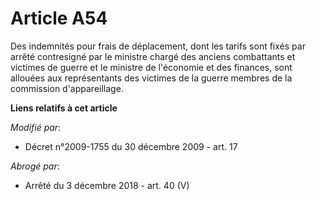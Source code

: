 # Article A54

Des indemnités pour frais de déplacement, dont les tarifs sont fixés par arrêté contresigné par le       ministre chargé des
anciens combattants et victimes de guerre et le ministre de l'économie et des finances, sont allouées aux représentants des
victimes de la guerre membres de la commission d'appareillage.

**Liens relatifs à cet article**

_Modifié par_:

  - Décret n°2009-1755 du 30 décembre 2009 - art. 17

_Abrogé par_:

  - Arrêté du 3 décembre 2018 - art. 40 (V)
